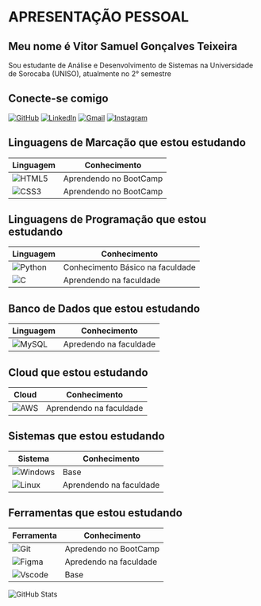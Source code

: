 # APRESENTAÇÃO PESSOAL

## **Meu nome é Vitor Samuel Gonçalves Teixeira**
Sou estudante de Análise e Desenvolvimento de Sistemas na Universidade de Sorocaba (UNISO), atualmente no 2° semestre

## Conecte-se comigo

[![GitHub](https://img.shields.io/badge/GitHub-100000?style=for-the-badge&logo=github&logoColor=white)](https://github.com/goncasxz)
[![LinkedIn](https://img.shields.io/badge/LinkedIn-0077B5?style=for-the-badge&logo=linkedin&logoColor=white)](www.linkedin.com/in/vitor-g-09450626b/)
[![Gmail](https://img.shields.io/badge/Gmail-333333?style=for-the-badge&logo=gmail&logoColor=red)](mailto:smggonca@gmail.com)
[![Instagram](https://img.shields.io/badge/-Instagram-%23E4405F?style=for-the-badge&logo=instagram&logoColor=white)](https://www.instagram.com/goncsz/)

## Linguagens de Marcação que estou estudando

| Linguagem | Conhecimento |
| ----------- | -------------- |
|![HTML5](https://img.shields.io/badge/HTML5-E34F26?style=for-the-badge&logo=html5&logoColor=white) | Aprendendo no BootCamp |
| ![CSS3](https://img.shields.io/badge/CSS3-1572B6?style=for-the-badge&logo=css3&logoColor=white) | Aprendendo no BootCamp |

## Linguagens de Programação que estou estudando 

| Linguagem | Conhecimento |
| --------- | ------------ |
| ![Python](https://img.shields.io/badge/python-3670A0?style=for-the-badge&logo=python&logoColor=ffdd54) | Conhecimento Básico na faculdade |
| ![C](https://img.shields.io/badge/C-00599C?style=for-the-badge&logo=c&logoColor=white) | Aprendendo na faculdade | 

## Banco de Dados que estou estudando

| Linguagem | Conhecimento |
| --------- | ------------ |
| ![MySQL](https://img.shields.io/badge/MySQL-00000F?style=for-the-badge&logo=mysql&logoColor=white) | Apredendo na faculdade |

## Cloud que estou estudando

| Cloud | Conhecimento |
| --------- | ------------ |
|![AWS](https://img.shields.io/badge/AWS-000.svg?style=for-the-badge&logo=amazon-aws&logoColor=white) | Aprendendo na faculdade |

## Sistemas que estou estudando 

| Sistema | Conhecimento |
| --------- | ------------ |
| ![Windows](https://img.shields.io/badge/Windows-000?style=for-the-badge&logo=windows&logoColor=2CA5E0) | Base | 
| ![Linux](https://img.shields.io/badge/Linux-000?style=for-the-badge&logo=linux&logoColor=FCC624) | Aprendendo na faculdade |


## Ferramentas que estou estudando

| Ferramenta | Conhecimento |
| ------------- | --------------- |
| ![Git](https://img.shields.io/badge/GIT-E44C30?style=for-the-badge&logo=git&logoColor=white) | Apredendo no BootCamp |
| ![Figma](https://img.shields.io/badge/Figma-696969?style=for-the-badge&logo=figma&logoColor=figma) | Apredendo na faculdade |
| ![Vscode](https://img.shields.io/badge/Vscode-007ACC?style=for-the-badge&logo=visual-studio-code&logoColor=white) | Base |

![GitHub Stats](https://github-readme-stats.vercel.app/api?username=goncasxz&theme=transparent&bg_color=000&border_color=30A3DC&show_icons=true&icon_color=30A3DC&title_color=E94D5F&text_color=FFF)
